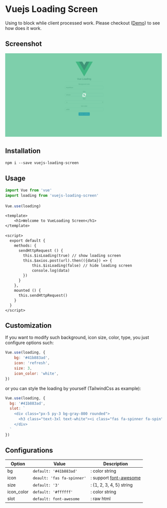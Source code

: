 # Vuejs Loading Screen 
Using to block whlie client processed work. Please checkout ([Demo](https://helmab.github.io/vue-loading/)) to see how does it work.

## Screenshot
![Screenshot](./src/assets/screenshot.png)

## Installation
```
npm i --save vuejs-loading-screen
```

## Usage
```js
import Vue from 'vue'
import loading from 'vuejs-loading-screen'

Vue.use(loading)
```

```vue
<template>
    <h1>Welcome to VueLoading Screen</h1>
</template>

<script>
  export default {
    methods: {
      sendHttpRequest () {
        this.$isLoading(true) // show loading screen
        this.$axios.post(url).then(({data}) => {
            this.$isLoading(false) // hide loading screen
            console.log(data)
        })
      }
    },
    mounted () {
      this.sendHttpRequest()
    }
  }
</script>
```

## Customization

If you want to modify such background, icon size, color, type, you just configure options such:

```js
Vue.use(loading, {
    bg: '#41b883ad',
    icon: 'refresh',
    size: 3,
    icon_color: 'white',
})
```

or you can style the loading by yourself (TailwindCss as example):

```js
Vue.use(loading, {
  bg: '#41b883ad',
  slot: `
    <div class="px-5 py-3 bg-gray-800 rounded">
      <h3 class="text-3xl text-white"><i class="fas fa-spinner fa-spin"></i> Loading...</h3>
    </div>
  `
})
```

## Configurations

| Option        | Value           | Description  |
| ------------- | -------------| -----|
| bg      | `default: '#41b883ad'` | : color string |
| icon      | `deault: 'fas fa-spinner'`      |   : support [font-awesome](https://www.npmjs.com/package/@fortawesome/fontawesome-free) |
| size | `default: '3'`      |    : {1, 2, 3, 4, 5} string |
| icon_color | `default: '#ffffff'`      |    : color string |
| slot | `default: font-awesome`      |    : raw html |

